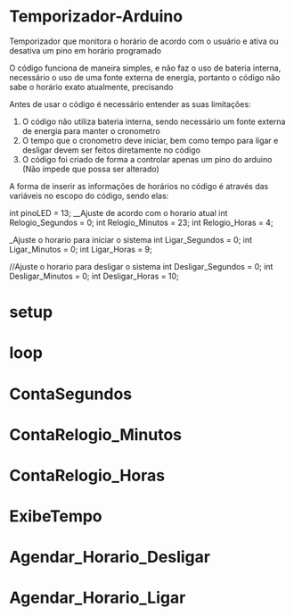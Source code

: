# Temporizador-Arduino
Temporizador que monitora o horário de acordo com o usuário e ativa ou desativa um pino em horário programado

O código funciona de maneira simples, e não faz o uso de bateria interna, necessário o uso de uma fonte externa de energia, portanto o código não sabe o horário exato atualmente, precisando

Antes de usar o código é necessário entender as suas limitações:
1) O código não utiliza bateria interna, sendo necessário um fonte externa de energia para manter o cronometro
2) O tempo que o cronometro deve iniciar, bem como tempo para ligar e desligar devem ser feitos diretamente no código
3) O código foi criado de forma a controlar apenas um pino do arduino (Não impede que possa ser alterado)

A forma de inserir as informações de horários no código é através das variáveis no escopo do código, sendo elas:

int pinoLED = 13;
__Ajuste de acordo com o horario atual
int Relogio_Segundos = 0;
int Relogio_Minutos = 23;
int Relogio_Horas = 4;

_Ajuste o horario para iniciar o sistema
int Ligar_Segundos = 0;
int Ligar_Minutos = 0;
int Ligar_Horas = 9;

//Ajuste o horario para desligar o sistema
int Desligar_Segundos = 0;
int Desligar_Minutos = 0;
int Desligar_Horas = 10;

# setup
# loop
# ContaSegundos
# ContaRelogio_Minutos
# ContaRelogio_Horas
# ExibeTempo
# Agendar_Horario_Desligar
# Agendar_Horario_Ligar
